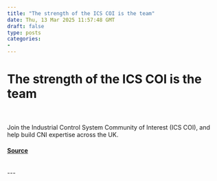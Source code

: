 ```yaml
---
title: "The strength of the ICS COI is the team"
date: Thu, 13 Mar 2025 11:57:48 GMT
draft: false
type: posts
categories: 
- 
---
```

# The strength of the ICS COI is the team

<br/>

<br/>
Join the Industrial Control System Community of Interest (ICS COI), and help build CNI expertise across the UK.

#### [Source](https://www.ncsc.gov.uk/blog-post/strength-of-ics-coi-is-the-team)

<br/>
---
